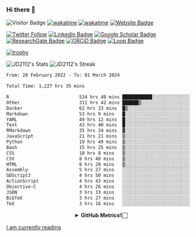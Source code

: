 ### Hi there 👋
![Visitor Badge](https://visitor-badge.laobi.icu/badge?page_id=JD2112.JD2112)
[![wakatime](https://github.com/JD2112/JD2112/actions/workflows/waka-readme.yml/badge.svg)](https://github.com/JD2112/JD2112/actions/workflows/waka-readme.yml)
[![wakatime](https://wakatime.com/badge/user/fe95275f-909a-4147-a45d-624981173898.svg)](https://wakatime.com/@fe95275f-909a-4147-a45d-624981173898)
[![Website Badge](https://img.shields.io/badge/website-informational?style=flat-square)](http://jyotirmoydas.netlify.app)

[![Twitter Follow](https://img.shields.io/twitter/follow/jyotirmoy21?style=social)](https://twitter.com/jyotirmoy21)
[![Linkedin Badge](https://img.shields.io/badge/-jyotirmoy-blue?style=plastic&logo=Linkedin&logoColor=white&link=https://www.linkedin.com/in/dasjyotirmoy/)](https://www.linkedin.com/in/dasjyotirmoy/)
[![Google Scholar Badge](https://img.shields.io/badge/-jyotirmoy-blue?style=plastic&logo=GoogleScholar&logoColor=white&link=https://scholar.google.se/citations?user=IMBYOv8AAAAJ&hl=en)](https://scholar.google.se/citations?user=IMBYOv8AAAAJ&hl=en)
[![ResearchGate Badge](https://img.shields.io/badge/-jyotirmoy-cyan?style=plastic&logo=ResearchGate&logoColor=white&link=https://www.researchgate.net/profile/Jyotirmoy-Das-3)](https://www.researchgate.net/profile/Jyotirmoy-Das-3)
[![ORCiD Badge](https://img.shields.io/badge/-jyotirmoy-green?style=plastic&logo=orcid&logoColor=white&link=https://orcid.org/0000-0002-5649-4658)](https://orcid.org/0000-0002-5649-4658)
[![Loop Badge](https://img.shields.io/badge/-jyotirmoy-orange?style=plastic&logo=Loop&logoColor=white&link=https://loop.frontiersin.org/people/1519976/overview)](https://loop.frontiersin.org/people/1519976/overview)

[![trophy](https://github-profile-trophy.vercel.app/?username=JD2112)](https://github.com/ryo-ma/github-profile-trophy)

<!--
**JD2112/JD2112** is a ✨ _special_ ✨ repository because its `README.md` (this file) appears on your GitHub profile.

Here are some ideas to get you started:

- 🔭 I’m currently working on ...
- 🌱 I’m currently learning ...
- 👯 I’m looking to collaborate on ...
- 🤔 I’m looking for help with ...
- 💬 Ask me about ...
- 📫 How to reach me: ...
- 😄 Pronouns: ...
- ⚡ Fun fact: ...
![JD2112's Top Languages](https://github-readme-stats.vercel.app/api/top-langs/?username=JD2112&theme=vue-dark&show_icons=true&hide_border=true&layout=compact)
-->
![JD2112's Stats](https://github-readme-stats.vercel.app/api?username=JD2112&theme=vue-dark&show_icons=true&hide_border=true&count_private=true)
![JD2112's Streak](https://github-readme-streak-stats.herokuapp.com/?user=JD2112&theme=vue-dark&hide_border=true)





<!--START_SECTION:waka-->

```txt
From: 28 February 2022 - To: 01 March 2024

Total Time: 1,227 hrs 35 mins

R                          534 hrs 40 mins ███████████░░░░░░░░░░░░░░   43.55 %
Other                      311 hrs 42 mins ██████▒░░░░░░░░░░░░░░░░░░   25.39 %
Docker                     62 hrs 23 mins  █▒░░░░░░░░░░░░░░░░░░░░░░░   05.08 %
Markdown                   53 hrs 9 mins   █░░░░░░░░░░░░░░░░░░░░░░░░   04.33 %
YAML                       49 hrs 12 mins  █░░░░░░░░░░░░░░░░░░░░░░░░   04.01 %
Text                       43 hrs 40 mins  █░░░░░░░░░░░░░░░░░░░░░░░░   03.56 %
RMarkdown                  35 hrs 24 mins  ▓░░░░░░░░░░░░░░░░░░░░░░░░   02.88 %
JavaScript                 21 hrs 21 mins  ▒░░░░░░░░░░░░░░░░░░░░░░░░   01.74 %
Python                     19 hrs 49 mins  ▒░░░░░░░░░░░░░░░░░░░░░░░░   01.61 %
Bash                       15 hrs 25 mins  ▒░░░░░░░░░░░░░░░░░░░░░░░░   01.26 %
CSS                        10 hrs 8 mins   ▒░░░░░░░░░░░░░░░░░░░░░░░░   00.83 %
CSV                        8 hrs 48 mins   ▒░░░░░░░░░░░░░░░░░░░░░░░░   00.72 %
HTML                       8 hrs 20 mins   ▒░░░░░░░░░░░░░░░░░░░░░░░░   00.68 %
Assembly                   5 hrs 27 mins   ░░░░░░░░░░░░░░░░░░░░░░░░░   00.44 %
GDScript3                  4 hrs 50 mins   ░░░░░░░░░░░░░░░░░░░░░░░░░   00.39 %
ActionScript               4 hrs 43 mins   ░░░░░░░░░░░░░░░░░░░░░░░░░   00.38 %
Objective-C                4 hrs 26 mins   ░░░░░░░░░░░░░░░░░░░░░░░░░   00.36 %
JSON                       3 hrs 33 mins   ░░░░░░░░░░░░░░░░░░░░░░░░░   00.29 %
BibTeX                     3 hrs 27 mins   ░░░░░░░░░░░░░░░░░░░░░░░░░   00.28 %
TeX                        3 hrs 16 mins   ░░░░░░░░░░░░░░░░░░░░░░░░░   00.27 %
```

<!--END_SECTION:waka-->

<div align="center">
    <details>
        <summary><b>GitHub Metrics👇🏻</b></summary>
    <br>
        
[Get Details](https://metrics.lecoq.io/insights/JD2112)
    </details>
</div>

<a target="_blank" href="https://www.goodreads.com/user/show/21242415-jyotirmoy-das">I am currently reading</a>


